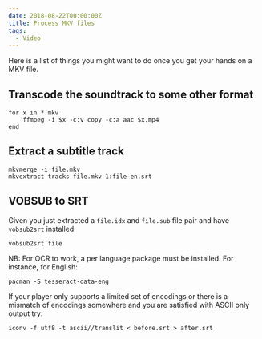 ```yaml
---
date: 2018-08-22T00:00:00Z
title: Process MKV files
tags:
  - Video
---
```


Here is a list of things you might want to do once you get your hands on a MKV
file.

<!--more-->

## Transcode the soundtrack to some other format

    for x in *.mkv
        ffmpeg -i $x -c:v copy -c:a aac $x.mp4
    end

## Extract a subtitle track

    mkvmerge -i file.mkv
    mkvextract tracks file.mkv 1:file-en.srt

## VOBSUB to SRT

Given you just extracted a `file.idx` and `file.sub` file pair and have
`vobsub2srt` installed

    vobsub2srt file

NB: For OCR to work, a per language package must be installed. For instance,
for English:

    pacman -S tesseract-data-eng

If your player only supports a limited set of encodings or there is a mismatch
of encodings somewhere and you are satisfied with ASCII only output try:

    iconv -f utf8 -t ascii//translit < before.srt > after.srt
